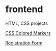 # frontend
HTML, CSS projects

[CSS Colored Markers](https://github.com/probzyg/frontend/tree/main/colored-markers)


[Registration Form](https://github.com/probzyg/frontend/tree/main/registration)
